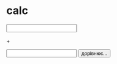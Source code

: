 # calc
<input id="num1"/>
  <p>+</p>
   <input id="num2"/>
  <button onclick="func()">дорівнює...</button>

 <p id="result"></p>

 <script>
    function func(){
     var num1 = Number(document.getElementById("num1").value);
    var num2 = Number(document.getElementById("num2").value);
   var result = num1 + num2;
        
     document.getElementById("result").innerHTML = result;
          }
          </script>
